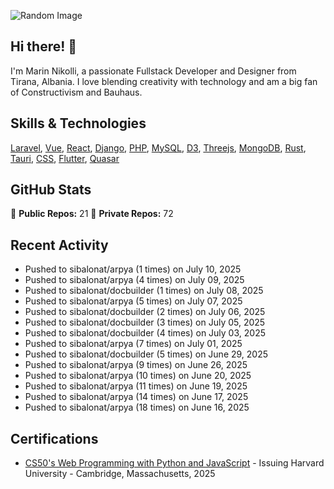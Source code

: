 ![Random Image](assets/4.png)
## Hi there! 👋

I'm Marin Nikolli, a passionate Fullstack Developer and Designer from Tirana, Albania. I love blending creativity with technology and am a big fan of Constructivism and Bauhaus.

## Skills & Technologies

[Laravel](https://laravel.com/), [Vue](https://vuejs.org/), [React](https://react.dev/), [Django](https://www.djangoproject.com/), [PHP](https://www.php.net/), [MySQL](https://www.mysql.com/), [D3](https://d3js.org/), [Threejs](https://threejs.org/), [MongoDB](https://www.mongodb.com/?msockid=18f41f88c021681c2a650aaac1546995), [Rust](https://www.rust-lang.org/), [Tauri](https://tauri.app/), [CSS](https://css3.com/), [Flutter](https://flutter.dev/), [Quasar](https://quasar.dev/)

## GitHub Stats

🌟 **Public Repos:** 21
🌟 **Private Repos:** 72  

## Recent Activity
- Pushed to sibalonat/arpya (1 times) on July 10, 2025
- Pushed to sibalonat/arpya (4 times) on July 09, 2025
- Pushed to sibalonat/docbuilder (1 times) on July 08, 2025
- Pushed to sibalonat/arpya (5 times) on July 07, 2025
- Pushed to sibalonat/docbuilder (2 times) on July 06, 2025
- Pushed to sibalonat/docbuilder (3 times) on July 05, 2025
- Pushed to sibalonat/docbuilder (4 times) on July 03, 2025
- Pushed to sibalonat/arpya (7 times) on July 01, 2025
- Pushed to sibalonat/docbuilder (5 times) on June 29, 2025
- Pushed to sibalonat/arpya (9 times) on June 26, 2025
- Pushed to sibalonat/arpya (10 times) on June 20, 2025
- Pushed to sibalonat/arpya (11 times) on June 19, 2025
- Pushed to sibalonat/arpya (14 times) on June 17, 2025
- Pushed to sibalonat/arpya (18 times) on June 16, 2025



## Certifications

- [CS50's Web Programming with
Python and JavaScript](https://certificates.cs50.io/faf4470c-c773-489d-bc3e-b0086a8a5404.pdf?size=letter) - Issuing Harvard University - Cambridge, Massachusetts, 2025
